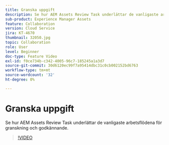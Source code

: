 ```yaml
---
title: Granska uppgift
description: Se hur AEM Assets Review Task underlättar de vanligaste arbetsflödena för granskning och godkännande.
sub-product: Experience Manager Assets
feature: Collaboration
version: Cloud Service
jira: KT-4670
thumbnail: 32050.jpg
topic: Collaboration
role: User
level: Beginner
doc-type: Feature Video
exl-id: f0ce734b-c342-4005-96c7-185245a1a3d7
source-git-commit: 30d6120ec99f7a95414dbc31c0cb002152bd6763
workflow-type: tm+mt
source-wordcount: '32'
ht-degree: 0%

---
```


# Granska uppgift

Se hur AEM Assets Review Task underlättar de vanligaste arbetsflödena för granskning och godkännande.

>[!VIDEO](https://video.tv.adobe.com/v/32050?quality=12&learn=on)
